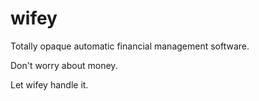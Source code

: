 # wifey
Totally opaque automatic financial management software. 

Don't worry about money.

Let wifey handle it. 
